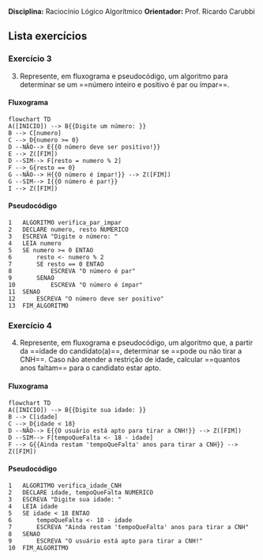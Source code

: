 **Disciplina:** Raciocínio Lógico Algorítmico
**Orientador:** Prof. Ricardo Carubbi
## Lista exercícios
### Exercício 3
3) Represente, em fluxograma e pseudocódigo, um algoritmo para determinar se um ==número inteiro e positivo é par ou ímpar==.
#### Fluxograma
```mermaid
flowchart TD
A([INICIO]) --> B{{Digite um número: }}
B --> C[numero]
C --> D{numero >= 0}
D --NÃO--> E{{O número deve ser positivo!}}
E --> Z([FIM])
D --SIM--> F[resto = numero % 2]
F --> G{resto == 0}
G --NÃO--> H{{O número é ímpar!}} --> Z([FIM])
G --SIM--> I{{O número é par!}} 
I --> Z([FIM])
```
#### Pseudocódigo
```
1	ALGORITMO verifica_par_impar
2	DECLARE numero, resto NUMERICO
3	ESCREVA "Digite o número: "
4	LEIA numero
5	SE numero >= 0 ENTAO
6		resto <- numero % 2
7		SE resto == 0 ENTAO
8			ESCREVA "O número é par"
9		SENAO
10			ESCREVA "O número é ímpar"
11	SENAO
12		ESCREVA "O número deve ser positivo"
13	FIM_ALGORITMO
```
### Exercício 4
4) Represente, em fluxograma e pseudocódigo, um algoritmo que, a partir da ==idade do
candidato(a)==, determinar se ==pode ou não tirar a CNH==. Caso não atender a restrição de idade, calcular ==quantos anos faltam== para o candidato estar apto.
#### Fluxograma
```mermaid
flowchart TD
A([INICIO]) --> B{{Digite sua idade: }}
B --> C[idade]
C --> D{idade < 18}
D --NÃO--> E{{O usuário está apto para tirar a CNH!}} --> Z([FIM])
D --SIM--> F[tempoQueFalta <- 18 - idade]
F --> G{{Ainda restam 'tempoQueFalta' anos para tirar a CNH}} --> Z([FIM])
```
#### Pseudocódigo
```
1	ALGORITMO verifica_idade_CNH
2	DECLARE idade, tempoQueFalta NUMERICO
3	ESCREVA "Digite sua idade: "
4	LEIA idade
5	SE idade < 18 ENTAO
6		tempoQueFalta <- 18 - idade
7		ESCREVA "Ainda restam 'tempoQueFalta' anos para tirar a CNH"
8	SENAO
9		ESCREVA "O usuário está apto para tirar a CNH!"
10	FIM_ALGORITMO
```
